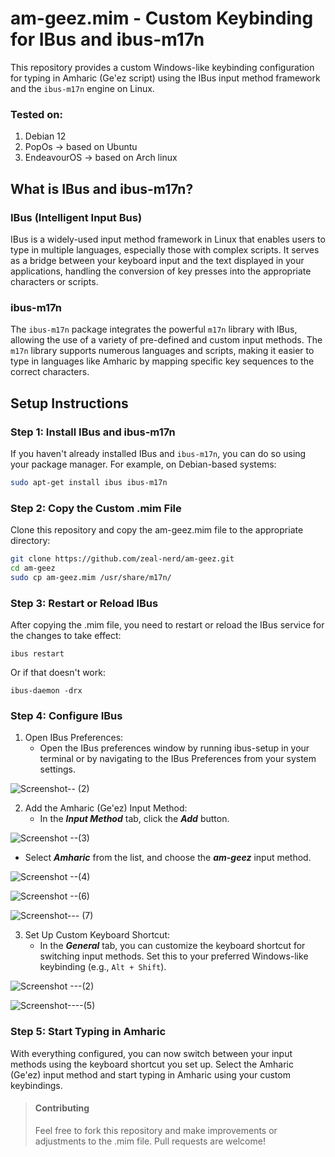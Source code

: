 # am-geez.mim - Custom Keybinding for IBus and ibus-m17n

This repository provides a custom Windows-like keybinding configuration for typing in Amharic (Ge'ez script) using the IBus input method framework and the `ibus-m17n` engine on Linux.
### Tested on:
  1. Debian 12
  2. PopOs -> based on Ubuntu
  3. EndeavourOS -> based on Arch linux

## What is IBus and ibus-m17n?

### IBus (Intelligent Input Bus)
IBus is a widely-used input method framework in Linux that enables users to type in multiple languages, especially those with complex scripts. It serves as a bridge between your keyboard input and the text displayed in your applications, handling the conversion of key presses into the appropriate characters or scripts.

### ibus-m17n
The `ibus-m17n` package integrates the powerful `m17n` library with IBus, allowing the use of a variety of pre-defined and custom input methods. The `m17n` library supports numerous languages and scripts, making it easier to type in languages like Amharic by mapping specific key sequences to the correct characters.

## Setup Instructions

### Step 1: Install IBus and ibus-m17n

If you haven't already installed IBus and `ibus-m17n`, you can do so using your package manager. For example, on Debian-based systems:

```bash
sudo apt-get install ibus ibus-m17n
```

### Step 2: Copy the Custom .mim File

Clone this repository and copy the am-geez.mim file to the appropriate directory:
```bash
git clone https://github.com/zeal-nerd/am-geez.git
cd am-geez
sudo cp am-geez.mim /usr/share/m17n/
```

### Step 3: Restart or Reload IBus

After copying the .mim file, you need to restart or reload the IBus service for the changes to take effect:
```
ibus restart
```
Or if that doesn't work:

```
ibus-daemon -drx
```

### Step 4: Configure IBus
  1. Open IBus Preferences:
       - Open the IBus preferences window by running ibus-setup in your terminal or by navigating to the IBus Preferences from your system settings.
         
     
![Screenshot-- (2)](https://github.com/user-attachments/assets/99c087c5-3525-4018-bec3-09ffc3b39ecb)


  2. Add the Amharic (Ge'ez) Input Method:
      - In the ___Input Method___ tab, click the ___Add___ button.

![Screenshot --(3)](https://github.com/user-attachments/assets/cf36f40e-f0ff-4597-bc18-73995fcb3aac)

  - Select ___Amharic___ from the list, and choose the ___am-geez___ input method.

![Screenshot --(4)](https://github.com/user-attachments/assets/b3c93bea-7abf-479f-8256-6e30602a3d9d)


![Screenshot --(6)](https://github.com/user-attachments/assets/3aa1ac82-29fb-4104-8282-52e3d66cfbb3)


![Screenshot--- (7)](https://github.com/user-attachments/assets/20f35c68-cb71-4a04-8cd5-04ded32d7615)


  3. Set Up Custom Keyboard Shortcut:
       - In the ___General___ tab, you can customize the keyboard shortcut for switching input methods. Set this to your preferred Windows-like keybinding (e.g., `Alt + Shift`).
    

![Screenshot ---(2)](https://github.com/user-attachments/assets/1cf93e07-7e19-4cc0-95fe-a2f721164d3b)


![Screenshot----(5)](https://github.com/user-attachments/assets/bc645b1f-bd84-452c-b785-b1aa35fd5572)


### Step 5: Start Typing in Amharic

With everything configured, you can now switch between your input methods using the keyboard shortcut you set up. Select the Amharic (Ge'ez) input method and start typing in Amharic using your custom keybindings.


> #### Contributing
> 
> Feel free to fork this repository and make improvements or adjustments to the .mim file. Pull requests are welcome!
